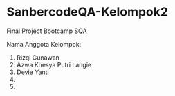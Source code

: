 # SanbercodeQA-Kelompok2
Final Project Bootcamp SQA

Nama Anggota Kelompok:
1. Rizqi Gunawan
2. Azwa Khesya Putri Langie
3. Devie Yanti
4.
5.
